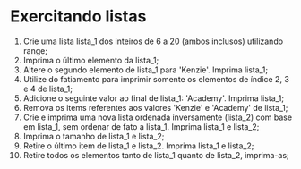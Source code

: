 # Exercitando listas

1. Crie uma lista lista_1 dos inteiros de 6 a 20 (ambos inclusos) utilizando range; <br/>
2. Imprima o último elemento da lista_1;<br/>
3. Altere o segundo elemento de lista_1 para 'Kenzie'. Imprima lista_1;<br/>
4. Utilize do fatiamento para imprimir somente os elementos de índice 2, 3 e 4 de lista_1;<br/>
5. Adicione o seguinte valor ao final de lista_1: 'Academy'. Imprima lista_1;<br/>
6. Remova os items referentes aos valores 'Kenzie' e 'Academy' de lista_1;<br/>
7. Crie e imprima uma nova lista ordenada inversamente (lista_2) com base em lista_1, sem ordenar de fato a lista_1. Imprima lista_1 e lista_2;<br/>
8. Imprima o tamanho de lista_1 e lista_2;<br/>
9. Retire o último item de lista_1 e lista_2. Imprima lista_1 e lista_2;<br/>
10. Retire todos os elementos tanto de lista_1 quanto de lista_2, imprima-as;<br/>